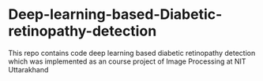 # Deep-learning-based-Diabetic-retinopathy-detection
This repo contains code deep learning based diabetic retinopathy detection which was implemented as an course project of Image Processing at NIT Uttarakhand
